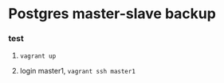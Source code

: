 Postgres master-slave backup
=========================

### test
1. `vagrant up`

1. login master1, `vagrant ssh master1`

